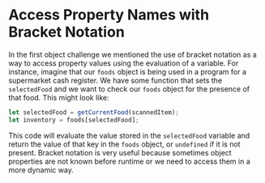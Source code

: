 # Access Property Names with Bracket Notation
In the first object challenge we mentioned the use of bracket notation as a way to access property values using the evaluation of a variable. For instance, imagine that our ```foods``` object is being used in a program for a supermarket cash register. We have some function that sets the ```selectedFood``` and we want to check our ```foods``` object for the presence of that food. This might look like:
```javascript
let selectedFood = getCurrentFood(scannedItem);
let inventory = foods[selectedFood];
```
This code will evaluate the value stored in the ```selectedFood``` variable and return the value of that key in the ```foods``` object, or ```undefined``` if it is not present. Bracket notation is very useful because sometimes object properties are not known before runtime or we need to access them in a more dynamic way.
